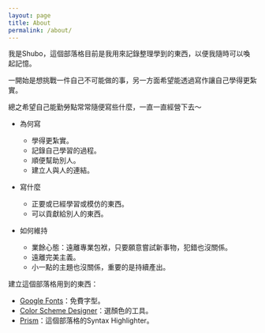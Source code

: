 ```yaml
---
layout: page
title: About
permalink: /about/
---
```


我是Shubo，這個部落格目前是我用來記錄整理學到的東西，以便我隨時可以喚起記憶。

一開始是想挑戰一件自己不可能做的事，另一方面希望能透過寫作讓自己學得更紮實。

總之希望自己能勤勞點常常隨便寫些什麼，一直一直經營下去～

* 為何寫
	* 學得更紮實。
	* 記錄自己學習的過程。
	* 順便幫助別人。
	* 建立人與人的連結。

* 寫什麼
	* 正要或已經學習或模仿的東西。
	* 可以貢獻給別人的東西。

* 如何維持
	* 業餘心態：遠離專業包袱，只要願意嘗試新事物，犯錯也沒關係。
	* 遠離完美主義。
	* 小一點的主題也沒關係，重要的是持續產出。

建立這個部落格用到的東西：

* [Google Fonts](https://fonts.google.com/)：免費字型。
* [Color Scheme Designer](http://colorschemedesigner.com/csd-3.5/#3q21Tw0w0w0w0)：選顏色的工具。
* [Prism](http://prismjs.com/)：這個部落格的Syntax Highlighter。
